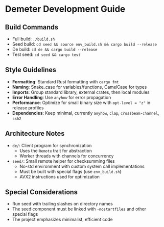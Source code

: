 # Demeter Development Guide

## Build Commands
- Full build: `./build.sh`
- Seed build: `cd seed && source env_build.sh && cargo build --release`
- De build: `cd de && cargo build --release`
- Test seed: `cd seed && cargo test`

## Style Guidelines
- **Formatting**: Standard Rust formatting with `cargo fmt`
- **Naming**: Snake_case for variables/functions, CamelCase for types
- **Imports**: Group standard library, external crates, then local modules
- **Error Handling**: Use `anyhow` for error propagation
- **Performance**: Optimize for small binary size with `opt-level = "z"` in release profiles
- **Dependencies**: Keep minimal, currently `anyhow`, `clap`, `crossbeam-channel`, `ssh2`

## Architecture Notes
- `de/`: Client program for synchronization
  - Uses the `Remote` trait for abstraction
  - Worker threads with channels for concurrency
- `seed/`: Small remote helper for checksumming files
  - No-std environment with custom system call implementations
  - Must be built with special flags (use `env_build.sh`)
  - AVX2 instructions used for optimization

## Special Considerations
- Run seed with trailing slashes on directory names
- The seed component must be linked with `-nostartfiles` and other special flags
- The project emphasizes minimalist, efficient code